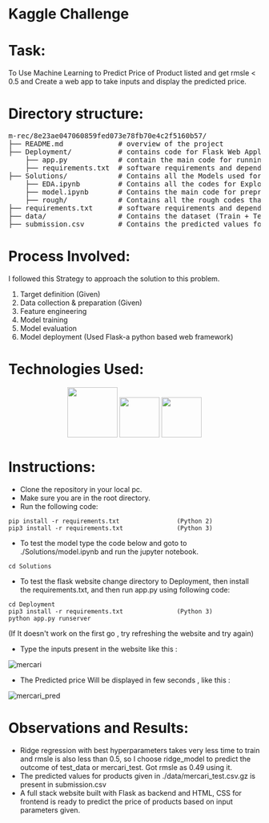 # Kaggle Challenge

# Task:

To Use Machine Learning to Predict Price of Product listed and get rmsle < 0.5 and Create a web app to take inputs and display the predicted price.

# Directory structure:
<pre>
m-rec/8e23ae047060859fed073e78fb70e4c2f5160b57/
├── README.md             # overview of the project
├── Deployment/           # contains code for Flask Web Application
    ├── app.py            # contain the main code for running the web app
    ├── requirements.txt  # software requirements and dependencies
├── Solutions/            # Contains all the Models used for prediction in this project
    ├── EDA.ipynb         # Contains all the codes for Exploratory data analysis of the dataset (train) provided
    ├── model.ipynb       # Contains the main code for preprocessing and price prediction using ML model (rmsle : 4.9)
    ├── rough/            # Contains all the rough codes that I tried to test on the dataset
├── requirements.txt      # software requirements and dependencies
├── data/                 # Contains the dataset (Train + Test Files)
├── submission.csv        # Contains the predicted values for all the products given in ./data/mercari_test.csv.gz
</pre>

# Process Involved: 

I followed this Strategy to approach the solution to this problem.

1. Target definition (Given)
2. Data collection & preparation (Given)
3. Feature engineering
4. Model training
5. Model evaluation
6. Model deployment (Used Flask-a python based web framework)


# Technologies Used:


<div align="center">
<code><img height="100" src="https://camo.githubusercontent.com/fc4cab9ccd5e6e62ac62dbb5aab11a9e5507b438c42cc82363ce184cbe1ccdaa/68747470733a2f2f75706c6f61642e77696b696d656469612e6f72672f77696b6970656469612f636f6d6d6f6e732f7468756d622f632f63332f507974686f6e2d6c6f676f2d6e6f746578742e7376672f3230303070782d507974686f6e2d6c6f676f2d6e6f746578742e7376672e706e67" /></code>
<code><img height="80" src="https://www.kdnuggets.com/wp-content/uploads/jupyter-logo.jpg" /></code>
<code><img height="80" src="https://upload.wikimedia.org/wikipedia/commons/thumb/0/05/Scikit_learn_logo_small.svg/1200px-Scikit_learn_logo_small.svg.png" /></code>
 </div>

# Instructions:

* Clone the repository in your local pc.
* Make sure you are in the root directory.
* Run the following code:
```python:
pip install -r requirements.txt                (Python 2)
pip3 install -r requirements.txt               (Python 3)
```
* To test the model type the code below and goto to ./Solutions/model.ipynb and run the jupyter notebook.
```python:
cd Solutions
```
* To test the flask website change directory to Deployment, then install the requirements.txt, and then run app.py using following code:
```python:
cd Deployment
pip3 install -r requirements.txt               (Python 3)
python app.py runserver
```
(If It doesn't work on the first go , try refreshing the website and try again)
* Type the inputs present in the website like this :

![mercari](https://user-images.githubusercontent.com/58468853/147400316-31be863c-31d2-45fe-9a66-4bc40749ba45.png)

* The Predicted price Will be displayed in few seconds , like this :

![mercari_pred](https://user-images.githubusercontent.com/58468853/147400332-07a2df5f-2abb-496d-9144-bf7bf3f478c8.png)

# Observations and Results:
* Ridge regression with best hyperparameters takes very less time to train and rmsle is also less than 0.5, so I choose ridge_model to predict the outcome of test_data or mercari_test. Got rmsle as 0.49 using it.
* The predicted values for products given in ./data/mercari_test.csv.gz is present in submission.csv
* A full stack website built with Flask as backend and HTML, CSS for frontend is ready to predict the price of products based on input parameters given.

